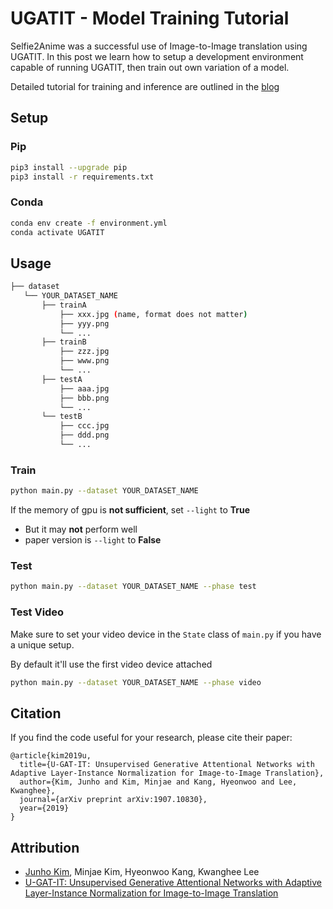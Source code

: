 # UGATIT - Model Training Tutorial

Selfie2Anime was a successful use of Image-to-Image translation using UGATIT. In this post we learn how to setup a development environment capable of running UGATIT, then train out own variation of a model.

Detailed tutorial for training and inference are outlined in the [blog](.blog/README.md)

## Setup

### Pip

```bash
pip3 install --upgrade pip
pip3 install -r requirements.txt
```

### Conda

```bash
conda env create -f environment.yml
conda activate UGATIT
```

## Usage

```bash
├── dataset
   └── YOUR_DATASET_NAME
       ├── trainA
           ├── xxx.jpg (name, format does not matter)
           ├── yyy.png
           └── ...
       ├── trainB
           ├── zzz.jpg
           ├── www.png
           └── ...
       ├── testA
           ├── aaa.jpg
           ├── bbb.png
           └── ...
       └── testB
           ├── ccc.jpg
           ├── ddd.png
           └── ...
```

### Train

```bash
python main.py --dataset YOUR_DATASET_NAME
```

If the memory of gpu is **not sufficient**, set `--light` to **True**

* But it may **not** perform well
* paper version is `--light` to **False**

### Test

```bash
python main.py --dataset YOUR_DATASET_NAME --phase test
```

### Test Video

Make sure to set your video device in the `State` class of `main.py` if you have a unique setup. 

By default it'll use the first video device attached

```bash
python main.py --dataset YOUR_DATASET_NAME --phase video
```

## Citation

If you find the code useful for your research, please cite their paper:

```
@article{kim2019u,
  title={U-GAT-IT: Unsupervised Generative Attentional Networks with Adaptive Layer-Instance Normalization for Image-to-Image Translation},
  author={Kim, Junho and Kim, Minjae and Kang, Hyeonwoo and Lee, Kwanghee},
  journal={arXiv preprint arXiv:1907.10830},
  year={2019}
}
```

## Attribution

* [Junho Kim](http://bit.ly/jhkim_ai), Minjae Kim, Hyeonwoo Kang, Kwanghee Lee
* [U-GAT-IT: Unsupervised Generative Attentional Networks with Adaptive Layer-Instance Normalization for Image-to-Image Translation](https://arxiv.org/abs/1907.10830)
